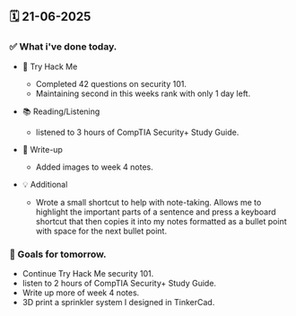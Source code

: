 ## 🗓️ 21-06-2025

### ✅ What i've done today.
- 👾 Try Hack Me
  - Completed 42 questions on security 101.
  - Maintaining second in this weeks rank with only 1 day left.
 
- 📚 Reading/Listening
  - listened to 3 hours of CompTIA Security+ Study Guide.
 
- 📝 Write-up
  - Added images to week 4 notes.
 
- 💡 Additional
  -  Wrote a small shortcut to help with note-taking. Allows me to highlight the important parts of a sentence and press a keyboard shortcut that then copies it into my notes formatted as a bullet point with space for the next bullet point.


### 🎯 Goals for tomorrow.
- Continue Try Hack Me security 101.
- listen to 2 hours of CompTIA Security+ Study Guide.
- Write up more of week 4 notes.
- 3D print a sprinkler system I designed in TinkerCad.
